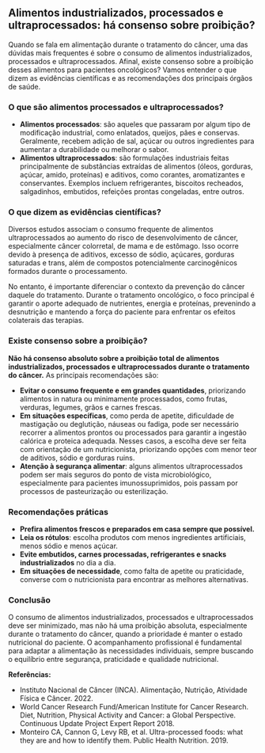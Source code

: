 
## Alimentos industrializados, processados e ultraprocessados: há consenso sobre proibição?

Quando se fala em alimentação durante o tratamento do câncer, uma das dúvidas mais frequentes é sobre o consumo de alimentos industrializados, processados e ultraprocessados. Afinal, existe consenso sobre a proibição desses alimentos para pacientes oncológicos? Vamos entender o que dizem as evidências científicas e as recomendações dos principais órgãos de saúde.

### O que são alimentos processados e ultraprocessados?

- **Alimentos processados**: são aqueles que passaram por algum tipo de modificação industrial, como enlatados, queijos, pães e conservas. Geralmente, recebem adição de sal, açúcar ou outros ingredientes para aumentar a durabilidade ou melhorar o sabor.
- **Alimentos ultraprocessados**: são formulações industriais feitas principalmente de substâncias extraídas de alimentos (óleos, gorduras, açúcar, amido, proteínas) e aditivos, como corantes, aromatizantes e conservantes. Exemplos incluem refrigerantes, biscoitos recheados, salgadinhos, embutidos, refeições prontas congeladas, entre outros.

### O que dizem as evidências científicas?

Diversos estudos associam o consumo frequente de alimentos ultraprocessados ao aumento do risco de desenvolvimento de câncer, especialmente câncer colorretal, de mama e de estômago. Isso ocorre devido à presença de aditivos, excesso de sódio, açúcares, gorduras saturadas e trans, além de compostos potencialmente carcinogênicos formados durante o processamento.

No entanto, é importante diferenciar o contexto da prevenção do câncer daquele do tratamento. Durante o tratamento oncológico, o foco principal é garantir o aporte adequado de nutrientes, energia e proteínas, prevenindo a desnutrição e mantendo a força do paciente para enfrentar os efeitos colaterais das terapias.

### Existe consenso sobre a proibição?

**Não há consenso absoluto sobre a proibição total de alimentos industrializados, processados e ultraprocessados durante o tratamento do câncer.** As principais recomendações são:

- **Evitar o consumo frequente e em grandes quantidades**, priorizando alimentos in natura ou minimamente processados, como frutas, verduras, legumes, grãos e carnes frescas.
- **Em situações específicas**, como perda de apetite, dificuldade de mastigação ou deglutição, náuseas ou fadiga, pode ser necessário recorrer a alimentos prontos ou processados para garantir a ingestão calórica e proteica adequada. Nesses casos, a escolha deve ser feita com orientação de um nutricionista, priorizando opções com menor teor de aditivos, sódio e gorduras ruins.
- **Atenção à segurança alimentar**: alguns alimentos ultraprocessados podem ser mais seguros do ponto de vista microbiológico, especialmente para pacientes imunossuprimidos, pois passam por processos de pasteurização ou esterilização.

### Recomendações práticas

- **Prefira alimentos frescos e preparados em casa sempre que possível.**
- **Leia os rótulos**: escolha produtos com menos ingredientes artificiais, menos sódio e menos açúcar.
- **Evite embutidos, carnes processadas, refrigerantes e snacks industrializados** no dia a dia.
- **Em situações de necessidade**, como falta de apetite ou praticidade, converse com o nutricionista para encontrar as melhores alternativas.

### Conclusão

O consumo de alimentos industrializados, processados e ultraprocessados deve ser minimizado, mas não há uma proibição absoluta, especialmente durante o tratamento do câncer, quando a prioridade é manter o estado nutricional do paciente. O acompanhamento profissional é fundamental para adaptar a alimentação às necessidades individuais, sempre buscando o equilíbrio entre segurança, praticidade e qualidade nutricional.

**Referências:**
- Instituto Nacional de Câncer (INCA). Alimentação, Nutrição, Atividade Física e Câncer. 2022.
- World Cancer Research Fund/American Institute for Cancer Research. Diet, Nutrition, Physical Activity and Cancer: a Global Perspective. Continuous Update Project Expert Report 2018.
- Monteiro CA, Cannon G, Levy RB, et al. Ultra-processed foods: what they are and how to identify them. Public Health Nutrition. 2019.

```
